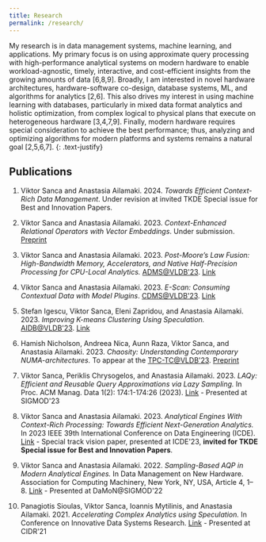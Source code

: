 ```yaml
---
title: Research
permalink: /research/
---
```

My research is in data management systems, machine learning, and applications. My primary focus is on using approximate query processing with high-performance analytical systems on modern hardware to enable workload-agnostic, timely, interactive, and cost-efficient insights from the growing amounts of data [6,8,9]. Broadly, I am interested in novel hardware architectures, hardware-software co-design, database systems, ML, and algorithms for analytics [2,6]. This also drives my interest in using machine learning with databases, particularly in mixed data format analytics and holistic optimization, from complex logical to physical plans that execute on heterogeneous hardware [3,4,7,9]. Finally, modern hardware requires special consideration to achieve the best performance; thus, analyzing and optimizing algorithms for modern platforms and systems remains a natural goal [2,5,6,7].
{: .text-justify}

## Publications 
1. Viktor Sanca and Anastasia Ailamaki. 2024. *Towards Efficient Context-Rich Data Management*. Under revision at invited TKDE Special issue for Best and Innovation Papers.

2. Viktor Sanca and Anastasia Ailamaki. 2023. *Context-Enhanced Relational Operators with Vector Embeddings*. Under submission. [Preprint](https://arxiv.org/abs/2312.01476)

3. Viktor Sanca and Anastasia Ailamaki. 2023. *Post-Moore’s Law Fusion: High-Bandwidth Memory, Accelerators, and Native Half-Precision Processing for CPU-Local Analytics.* [ADMS@VLDB'23](https://www.adms-conf.org/). [Link](https://ceur-ws.org/Vol-3462/ADMS1.pdf)

4. Viktor Sanca and Anastasia Ailamaki. 2023. *E-Scan: Consuming Contextual Data with Model Plugins*. [CDMS@VLDB'23](https://cdmsworkshop.github.io/2023/). [Link](https://ceur-ws.org/Vol-3462/CDMS11.pdf)

5. Stefan Igescu, Viktor Sanca, Eleni Zapridou, and Anastasia Ailamaki. 2023. *Improving K-means Clustering Using Speculation.* [AIDB@VLDB'23](https://sites.google.com/view/aidb2023/). [Link](https://ceur-ws.org/Vol-3462/AIDB2.pdf)

6. Hamish Nicholson, Andreea Nica, Aunn Raza, Viktor Sanca, and Anastasia Ailamaki. 2023. *Chaosity: Understanding Contemporary NUMA-architectures.* To appear at the [TPC-TC@VLDB'23](https://www.tpc.org/tpctc/tpctc2023/). [Preprint](https://infoscience.epfl.ch/record/305948?ln=en)

7. Viktor Sanca, Periklis Chrysogelos, and Anastasia Ailamaki. 2023. *LAQy: Efficient and Reusable Query Approximations via Lazy Sampling.* In Proc. ACM Manag. Data 1(2): 174:1-174:26 (2023). [Link](https://doi.org/10.1145/3589319) - Presented at SIGMOD'23

8. Viktor Sanca and Anastasia Ailamaki. 2023. *Analytical Engines With Context-Rich Processing: Towards Efficient Next-Generation Analytics.* In 2023 IEEE 39th International Conference on Data Engineering (ICDE). [Link](https://ieeexplore.ieee.org/abstract/document/10184882) - Special track vision paper, presented at ICDE'23, **invited for TKDE Special issue for Best and Innovation Papers**.

9. Viktor Sanca and Anastasia Ailamaki. 2022. *Sampling-Based AQP in Modern Analytical Engines.* In Data Management on New Hardware. Association for Computing Machinery, New York, NY, USA, Article 4, 1–8. [Link](https://doi.org/10.1145/3533737.3535095) - Presented at DaMoN@SIGMOD'22

10. Panagiotis Sioulas, Viktor Sanca, Ioannis Mytilinis, and Anastasia Ailamaki. 2021. *Accelerating Complex Analytics using Speculation.* In Conference on Innovative Data Systems Research. [Link](https://www.cidrdb.org/cidr2021/papers/cidr2021_paper03.pdf) - Presented at CIDR'21

